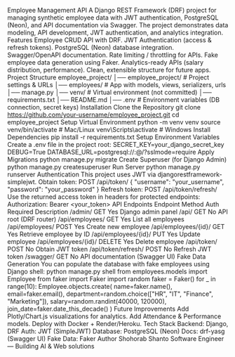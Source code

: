 Employee Management API
A Django REST Framework (DRF) project for managing synthetic employee data with JWT authentication, PostgreSQL (Neon), and API documentation via Swagger.
The project demonstrates data modeling, API development, JWT authentication, and analytics integration.
Features
Employee CRUD API with DRF.
JWT Authentication (access & refresh tokens).
PostgreSQL (Neon) database integration.
Swagger/OpenAPI documentation.
Rate limiting / throttling for APIs.
Fake employee data generation using Faker.
Analytics-ready APIs (salary distribution, performance).
Clean, extensible structure for future apps.
Project Structure
employee_project/
│── employee_project/ # Project settings & URLs
│── employees/ # App with models, views, serializers, urls
│── manage.py
│── venv/ # Virtual environment (not committed)
│── requirements.txt
│── README.md
│── .env # Environment variables (DB connection, secret keys)
Installation
Clone the Repository
git clone https://github.com/your-username/employee_project.git
cd employee_project
Setup Virtual Environment
python -m venv venv
source venv/bin/activate # Mac/Linux
venv\Scripts\activate # Windows
Install Dependencies
pip install -r requirements.txt
Setup Environment Variables
Create a .env file in the project root:
SECRET_KEY=your_django_secret_key
DEBUG=True
DATABASE_URL=postgresql://<username>:<password>@<host>/<dbname>?sslmode=require
Apply Migrations
python manage.py migrate
Create Superuser (for Django Admin)
python manage.py createsuperuser
Run Server
python manage.py runserver
Authentication
This project uses JWT via djangorestframework-simplejwt.
Obtain token:
POST /api/token/
{
"username": "your_username",
"password": "your_password"
}
Refresh token:
POST /api/token/refresh/
Use the returned access token in headers for protected endpoints:
Authorization: Bearer <your_token>
API Endpoints
Endpoint	Method	Auth Required	Description
/admin/	GET	Yes	Django admin panel
/api/	GET	No	API root (DRF router)
/api/employees/	GET	Yes	List all employees
/api/employees/	POST	Yes	Create new employee
/api/employees/{id}/	GET	Yes	Retrieve employee by ID
/api/employees/{id}/	PUT	Yes	Update employee
/api/employees/{id}/	DELETE	Yes	Delete employee
/api/token/	POST	No	Obtain JWT token
/api/token/refresh/	POST	No	Refresh JWT token
/swagger/	GET	No	API documentation (Swagger UI)
Fake Data Generation
You can populate the database with fake employees using Django shell:
python manage.py shell
from employees.models import Employee
from faker import Faker
import random
faker = Faker()
for _ in range(10):
Employee.objects.create(
name=faker.name(),
email=faker.email(),
department=random.choice(["HR", "IT", "Finance", "Marketing"]),
salary=random.randint(40000, 120000),
join_date=faker.date_this_decade()
)
Future Improvements
Add Plotly/Chart.js visualizations for analytics.
Add Attendance & Performance models.
Deploy with Docker + Render/Heroku.
Tech Stack
Backend: Django, DRF
Auth: JWT (SimpleJWT)
Database: PostgreSQL (Neon)
Docs: drf-yasg (Swagger UI)
Fake Data: Faker
Author
Shohorab Shanto
Software Engineer — Building AI & Web solutions